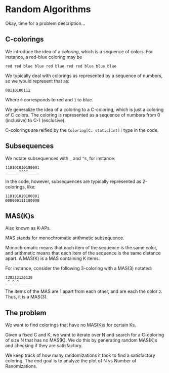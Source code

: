 
# Random Algorithms

Okay, time for a problem description...

## C-colorings

We introduce the idea of a _coloring_, which is a sequence of colors.
For instance, a red-blue coloring may be

```
red red blue blue red blue red red blue blue blue
```

We typically deal with colorings as represented by a sequence of numbers, so we would represent that as:

```
00110100111
```

Where `0` corresponds to red and `1` to blue.

We generalize the idea of a coloring to a C-coloring, which is just a coloring of C colors.
The coloring is represented as a sequence of numbers from 0 (inclusive) to C-1 (esclusive).

C-colorings are reified by the `Coloring[C: static[int]]` type in the code.

## Subsequences

We notate subsequences with `_` and `^`s, for instance:

```
110101010100001
______^^^^_____
```

In the code, however, subsequences are typically represented as 2-colorings, like:

```
110101010100001
000000111100000
```

## MAS(K)s

Also known as K-APs.

MAS stands for monochromatic arithmetic subsequence.

Monochromatic means that each item of the sequence is the same color, and arithmetic means that
each item of the sequence is the same distance apart. A MAS(K) is a MAS containing K items.

For instance, consider the following 3-coloring with a MAS(3) notated:

```
120212120120
_^_^_^______
```

The items of the MAS are 1 apart from each other, and are each the color `2`. Thus, it is a MAS(3).

## The problem

We want to find colorings that have no MAS(K)s for certain Ks.

Given a fixed C and K, we want to iterate over N and search for a C-coloring of size N that has no
MAS(K). We do this by generating random MAS(K)s and checking if they are satisfactory.

We keep track of how many randomizations it took to find a satisfactory coloring. The end goal is to
analyze the plot of N vs Number of Ranomizations.

